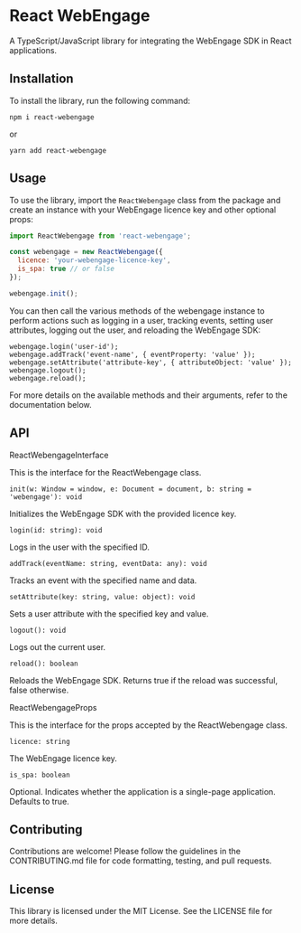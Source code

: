 # React WebEngage

A TypeScript/JavaScript library for integrating the WebEngage SDK in React applications.

## Installation

To install the library, run the following command:

```npm i react-webengage```

or

```yarn add react-webengage```

## Usage

To use the library, import the `ReactWebengage` class from the package and create an instance with your WebEngage licence key and other optional props:

```javascript
import ReactWebengage from 'react-webengage';

const webengage = new ReactWebengage({
  licence: 'your-webengage-licence-key',
  is_spa: true // or false
});

webengage.init();
```


You can then call the various methods of the webengage instance to perform actions such as logging in a user, tracking events, setting user attributes, logging out the user, and reloading the WebEngage SDK:

```
webengage.login('user-id');
webengage.addTrack('event-name', { eventProperty: 'value' });
webengage.setAttribute('attribute-key', { attributeObject: 'value' });
webengage.logout();
webengage.reload();
```

For more details on the available methods and their arguments, refer to the documentation below.

## API

ReactWebengageInterface

This is the interface for the ReactWebengage class.

```init(w: Window = window, e: Document = document, b: string = 'webengage'): void```

Initializes the WebEngage SDK with the provided licence key.

```login(id: string): void```

Logs in the user with the specified ID.

```addTrack(eventName: string, eventData: any): void```

Tracks an event with the specified name and data.

```setAttribute(key: string, value: object): void```

Sets a user attribute with the specified key and value.

```logout(): void```

Logs out the current user.

```reload(): boolean```

Reloads the WebEngage SDK. Returns true if the reload was successful, false otherwise.

ReactWebengageProps

This is the interface for the props accepted by the ReactWebengage class.

```licence: string```

The WebEngage licence key.

```is_spa: boolean```

Optional. Indicates whether the application is a single-page application. Defaults to true.

## Contributing
Contributions are welcome! Please follow the guidelines in the CONTRIBUTING.md file for code formatting, testing, and pull requests.

## License
This library is licensed under the MIT License. See the LICENSE file for more details.
